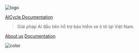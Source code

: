 ![logo](https://bucket-aicycle.s3.ap-southeast-1.amazonaws.com/logo.png)

[AICycle Documentation](https://aicycle.ai/)

> Giải pháp AI đầu tiên hỗ trợ bảo hiểm xe ô tô tại Việt Nam.


[About us](https://aicycle.ai/)
[Documentation](/README.md)

<!-- background color -->

![color](#f0f0f0)
